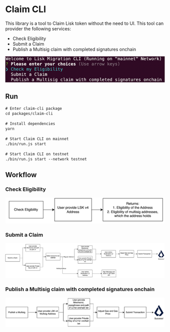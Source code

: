 # Claim CLI

This library is a tool to Claim Lisk token without the need to UI. This tool can provider the following services:

- Check Eligibility
- Submit a Claim
- Publish a Multisig claim with completed signatures onchain

![cli_screenshot.png](../../documentation/Claim_CLI/cli_screenshot.png)

## Run

```
# Enter claim-cli package
cd packages/claim-cli

# Install dependencies
yarn

# Start Claim CLI on mainnet
./bin/run.js start

# Start Claim CLI on testnet
./bin/run.js start --network testnet
```

## Workflow

### Check Eligibility

![check_eligibility.png](../../documentation/Claim_CLI/check_eligibility.png)

### Submit a Claim

![img_2.png](../../documentation/Claim_CLI/submit_a_claim.png)

### Publish a Multisig claim with completed signatures onchain

![submit_multisig.png](../../documentation/Claim_CLI/submit_multisig.png)
